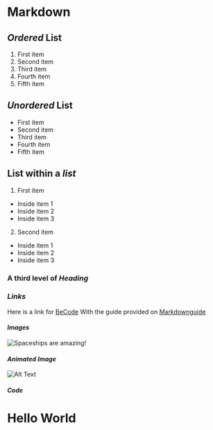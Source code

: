 # Markdown
## ***Ordered*** List
1. First item
2. Second item
3. Third item
4. Fourth item
5. Fifth item

## ***Unordered*** List
+ First item
+ Second item
+ Third item
+ Fourth item
+ Fifth item

## List within a _list_

1. First item
  - Inside item 1
  - Inside item 2
  - Inside item 3
2. Second item
  - Inside item 1
  - Inside item 2
  - Inside item 3

### A third level of *Heading*

### ***Links***

Here is a link for [BeCode](https://becode.org/)
With the guide provided on [Markdownguide](https://www.markdownguide.org/basic-syntax/#links)

#### _Images_

![Spaceships are amazing!](https://ia802302.us.archive.org/4/items/the-spaceship-s-01-e-03-monster/1c.jpg?cnt=0)

#### *Animated Image*

![Alt Text](https://media.giphy.com/media/vFKqnCdLPNOKc/giphy.gif)

##### Code

<div class="row">
  <div class="col-md-6 col-md-offset-3">
    <h1>Hello World</h1>
  </div>
</div>
